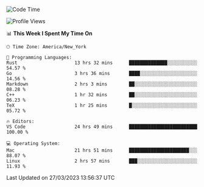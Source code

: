 <!--START_SECTION:waka-->
![Code Time](http://img.shields.io/badge/Code%20Time-260%20hrs%2026%20mins-blue)

![Profile Views](http://img.shields.io/badge/Profile%20Views-29-blue)

📊 **This Week I Spent My Time On** 

```text
🕑︎ Time Zone: America/New_York

💬 Programming Languages: 
Rust                     13 hrs 32 mins      ██████████████░░░░░░░░░░░   54.57 % 
Go                       3 hrs 36 mins       ████░░░░░░░░░░░░░░░░░░░░░   14.56 % 
Markdown                 2 hrs 3 mins        ██░░░░░░░░░░░░░░░░░░░░░░░   08.28 % 
C++                      1 hr 32 mins        ██░░░░░░░░░░░░░░░░░░░░░░░   06.23 % 
TeX                      1 hr 25 mins        █░░░░░░░░░░░░░░░░░░░░░░░░   05.72 % 

🔥 Editors: 
VS Code                  24 hrs 49 mins      █████████████████████████   100.00 % 

💻 Operating System: 
Mac                      21 hrs 51 mins      ██████████████████████░░░   88.07 % 
Linux                    2 hrs 57 mins       ███░░░░░░░░░░░░░░░░░░░░░░   11.93 % 
```


 Last Updated on 27/03/2023 13:56:37 UTC
<!--END_SECTION:waka-->

